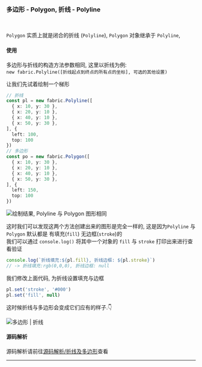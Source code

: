 ### 多边形 - Polygon, 折线 - Polyline
<br/>

`Polygon` 实质上就是闭合的折线 (`Polyline`),
`Polygon` 对象继承于 `Polyline`, 

#### 使用

多边形与折线的构造方法参数相同, 这里以折线为例:  
`new fabric.Polyline([折线起点到终点的所有点的坐标], 可选的其他设置)`

让我们先试着绘制一个梯形

```typescript
// 折线
const pl = new fabric.Polyline([
  { x: 10, y: 30 },
  { x: 20, y: 10 },
  { x: 40, y: 10 },
  { x: 50, y: 30 },
], {
  left: 100,
  top: 100
})
// 多边形
const po = new fabric.Polygon([
  { x: 10, y: 30 },
  { x: 20, y: 10 },
  { x: 40, y: 10 },
  { x: 50, y: 30 },
], {
  left: 150,
  top: 100
})
```

<Image src="https://s2.loli.net/2022/12/01/ACgDhFdkL2NMlxi.png" title="绘制结果, Polyline 与 Polygon 图形相同" />

这时我们可以发现这两个方法创建出来的图形是完全一样的, 这是因为`Polyline` 与 `Polygon` 默认都是
有填充(`fill`) 无边框(`stroke`)的  
我们可以通过 `console.log()` 将其中一个对象的 `fill` 与 `stroke` 打印出来进行查看验证

```typescript
console.log(`折线填充:${pl.fill}, 折线边框: ${pl.stroke}`)
// -> 折线填充:rgb(0,0,0), 折线边框: null
```
我们修改上面代码, 为折线设置填充与边框

```typescript
pl.set('stroke', '#000')
pl.set('fill', null)
```

这时候折线与多边形会变成它们应有的样子.👇

<Image src="https://s2.loli.net/2022/12/01/M5gsGXeDEbH19iy.png" title="多边形 | 折线" />

#### 源码解析

源码解析请前往[源码解析/折线及多边形](../../source/polygon.md)查看

---
